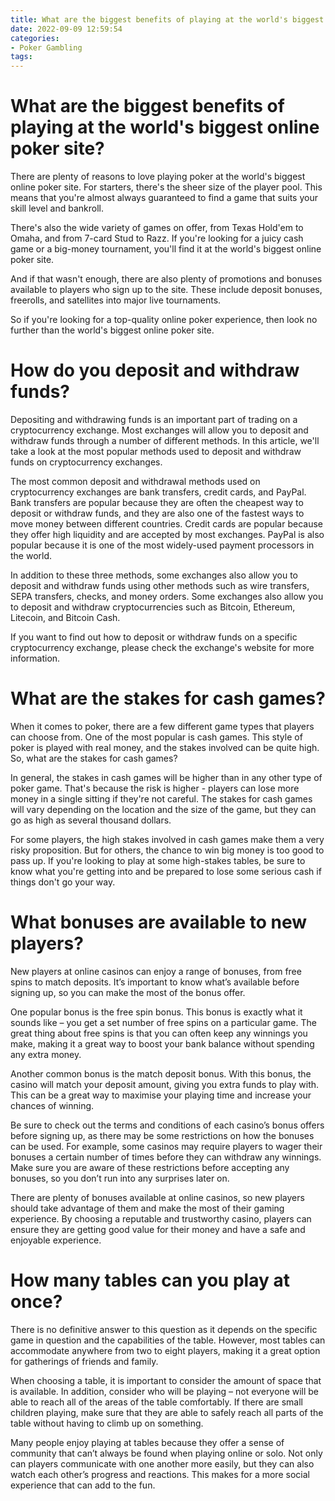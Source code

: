 ```yaml
---
title: What are the biggest benefits of playing at the world's biggest online poker site
date: 2022-09-09 12:59:54
categories:
- Poker Gambling
tags:
---
```



#  What are the biggest benefits of playing at the world's biggest online poker site?

There are plenty of reasons to love playing poker at the world's biggest online poker site. For starters, there's the sheer size of the player pool. This means that you're almost always guaranteed to find a game that suits your skill level and bankroll.

There's also the wide variety of games on offer, from Texas Hold'em to Omaha, and from 7-card Stud to Razz. If you're looking for a juicy cash game or a big-money tournament, you'll find it at the world's biggest online poker site.

And if that wasn't enough, there are also plenty of promotions and bonuses available to players who sign up to the site. These include deposit bonuses, freerolls, and satellites into major live tournaments.

So if you're looking for a top-quality online poker experience, then look no further than the world's biggest online poker site.

#  How do you deposit and withdraw funds?

Depositing and withdrawing funds is an important part of trading on a cryptocurrency exchange. Most exchanges will allow you to deposit and withdraw funds through a number of different methods. In this article, we'll take a look at the most popular methods used to deposit and withdraw funds on cryptocurrency exchanges.

The most common deposit and withdrawal methods used on cryptocurrency exchanges are bank transfers, credit cards, and PayPal. Bank transfers are popular because they are often the cheapest way to deposit or withdraw funds, and they are also one of the fastest ways to move money between different countries. Credit cards are popular because they offer high liquidity and are accepted by most exchanges. PayPal is also popular because it is one of the most widely-used payment processors in the world.

In addition to these three methods, some exchanges also allow you to deposit and withdraw funds using other methods such as wire transfers, SEPA transfers, checks, and money orders. Some exchanges also allow you to deposit and withdraw cryptocurrencies such as Bitcoin, Ethereum, Litecoin, and Bitcoin Cash.

If you want to find out how to deposit or withdraw funds on a specific cryptocurrency exchange, please check the exchange's website for more information.

#  What are the stakes for cash games?

When it comes to poker, there are a few different game types that players can choose from. One of the most popular is cash games. This style of poker is played with real money, and the stakes involved can be quite high. So, what are the stakes for cash games?

In general, the stakes in cash games will be higher than in any other type of poker game. That's because the risk is higher - players can lose more money in a single sitting if they're not careful. The stakes for cash games will vary depending on the location and the size of the game, but they can go as high as several thousand dollars.

For some players, the high stakes involved in cash games make them a very risky proposition. But for others, the chance to win big money is too good to pass up. If you're looking to play at some high-stakes tables, be sure to know what you're getting into and be prepared to lose some serious cash if things don't go your way.

#  What bonuses are available to new players?

New players at online casinos can enjoy a range of bonuses, from free spins to match deposits. It’s important to know what’s available before signing up, so you can make the most of the bonus offer.

One popular bonus is the free spin bonus. This bonus is exactly what it sounds like – you get a set number of free spins on a particular game. The great thing about free spins is that you can often keep any winnings you make, making it a great way to boost your bank balance without spending any extra money.

Another common bonus is the match deposit bonus. With this bonus, the casino will match your deposit amount, giving you extra funds to play with. This can be a great way to maximise your playing time and increase your chances of winning.

Be sure to check out the terms and conditions of each casino’s bonus offers before signing up, as there may be some restrictions on how the bonuses can be used. For example, some casinos may require players to wager their bonuses a certain number of times before they can withdraw any winnings. Make sure you are aware of these restrictions before accepting any bonuses, so you don’t run into any surprises later on.

There are plenty of bonuses available at online casinos, so new players should take advantage of them and make the most of their gaming experience. By choosing a reputable and trustworthy casino, players can ensure they are getting good value for their money and have a safe and enjoyable experience.

#  How many tables can you play at once?

There is no definitive answer to this question as it depends on the specific game in question and the capabilities of the table. However, most tables can accommodate anywhere from two to eight players, making it a great option for gatherings of friends and family.

When choosing a table, it is important to consider the amount of space that is available. In addition, consider who will be playing – not everyone will be able to reach all of the areas of the table comfortably. If there are small children playing, make sure that they are able to safely reach all parts of the table without having to climb up on something.

Many people enjoy playing at tables because they offer a sense of community that can’t always be found when playing online or solo. Not only can players communicate with one another more easily, but they can also watch each other’s progress and reactions. This makes for a more social experience that can add to the fun.